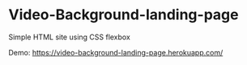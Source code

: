 # Video-Background-landing-page
Simple HTML site using CSS flexbox

Demo: https://video-background-landing-page.herokuapp.com/
